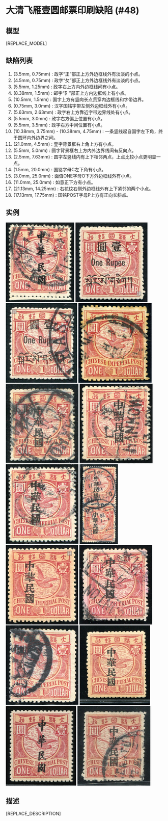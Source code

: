 # 大清飞雁壹圆邮票印刷缺陷 (#48)

## 模型
[REPLACE_MODEL]

## 缺陷列表
1. (3.5mm, 0.75mm) :  政字“正”部正上方外边框线外有淡淡的小点。
1. (4.5mm, 0.75mm) :  政字“攵”部正上方外边框线外有淡淡的小点。
1. (5.5mm, 1.25mm) :  政字右上方内外边框线间有小点。
1. (8.38mm, 1.5mm) :  邮字“阝”部正上方内边框线上有小点。
1. (10.5mm, 1.5mm) :  国字上方有竖向长点贯穿内边框线和字带边界。
1. (0.75mm, 3.0mm) :  汉字国铭字带左侧外边框线外有小点。
1. (5.63mm, 2.63mm) :  政字右上方靠近字带边界线处有小点。
1. (5.5mm, 3.0mm) :  政字右方偏上位置有小点。
1. (5.5mm, 3.5mm) :  政字右方中间位置有小点。
1. (10.38mm, 3.75mm) - (10.38mm, 4.75mm) :  一条竖线起自国字左下角，终于圆环内外边界之间。
1. (21.0mm, 4.5mm) :  壹字背景框右上角上方有小点。
1. (5.5mm, 5.0mm) :  圆字背景框右上方内外边界线间有反向点。
1. (2.5mm, 7.63mm) :  圆字左竖线内有上下相邻两点，上点比较小点更明显一点。
1. (1.5mm, 20.0mm) :  国铭字母C左下角有小点。
1. (3.0mm, 25.0mm) :  面值ONE字母O下方外边框线外有小点。
1. (11.0mm, 25.0mm) :  如意正下方有小点。
1. (21.13mm, 14.25mm) :  右花纹右侧外边框线外有上下紧邻的两个小点。
1. (17.13mm, 17.75mm) :  国铭POST字母P上方有正向长斜点。


## 实例
<img src="156654035A.jpg" height=250/>
<img src="2012-02-18_00055603011A.jpg" height=250/>
<img src="2012-04-23_00061295209A.jpg" height=250/>
<img src="2012-06-10_00063470035A.jpg" height=250/>
<img src="2012-07-01_00060359016A.jpg" height=250/>
<img src="2012-11-06_00073095013A.jpg" height=250/>
<img src="2012-11-18_00074695001A.jpg" height=250/>
<img src="2013-04-13_00106058008A.jpg" height=250/>
<img src="2013-12-13_00128431021A.jpg" height=250/>
<img src="2014-01-14_00134586011A.jpg" height=250/>
<img src="2014-05-26_00145416005A.jpg" height=250/>
<img src="2015-02-01_00167656030A.jpg" height=250/>
<img src="2016-02-04_00157483006A.jpg" height=250/>
<img src="2016-07-11_00217837059A.jpg" height=250/>


## 描述
[REPLACE_DESCRIPTION]
